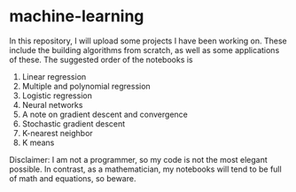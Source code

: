 # machine-learning
In this repository, I will upload some projects I have been working on. These include the building algorithms from scratch, as well as some applications of these. The suggested order of the notebooks is

1. Linear regression
2. Multiple and polynomial regression
3. Logistic regression
4. Neural networks
5. A note on gradient descent and convergence
6. Stochastic gradient descent
7. K-nearest neighbor
8. K means

Disclaimer: I am not a programmer, so my code is not the most elegant possible. In contrast, as a mathematician, my notebooks will tend to be full of math and equations, so beware. 
